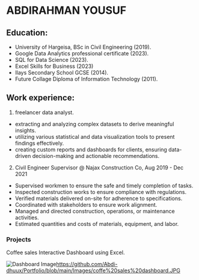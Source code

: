 # ABDIRAHMAN YOUSUF

## Education:
- University of Hargeisa, BSc in Civil Engineering (2019).
- Google Data Analytics professional certificate (2023).
- SQL for Data Science (2023).
- Excel Skills for Business (2023)
- Ilays Secondary School GCSE (2014).
- Future Collage Diploma of Information Technology (2011).

## Work experience:
1. freelancer data analyst.
- extracting and analyzing complex datasets to derive meaningful insights.
- utilizing various statistical and data visualization tools to present findings effectively.
- creating custom reports and dashboards for clients, ensuring data-driven decision-making and actionable recommendations.

2. Civil Engineer Supervisor @ Najax Construction Co, Aug 2019 - Dec 2021
- Supervised workmen to ensure the safe and timely completion of tasks.
- Inspected construction works to ensure compliance with regulations.
- Verified materials delivered on-site for adherence to specifications.
- Coordinated with stakeholders to ensure work alignment.
- Managed and directed construction, operations, or maintenance activities.
- Estimated quantities and costs of materials, equipment, and labor.

### Projects
Coffee sales Interactive Dashboard using Excel.

![Dashboard Image](image.jpg)https://github.com/Abdi-dhuux/Portfolio/blob/main/Images/coffe%20sales%20dashboard.JPG

